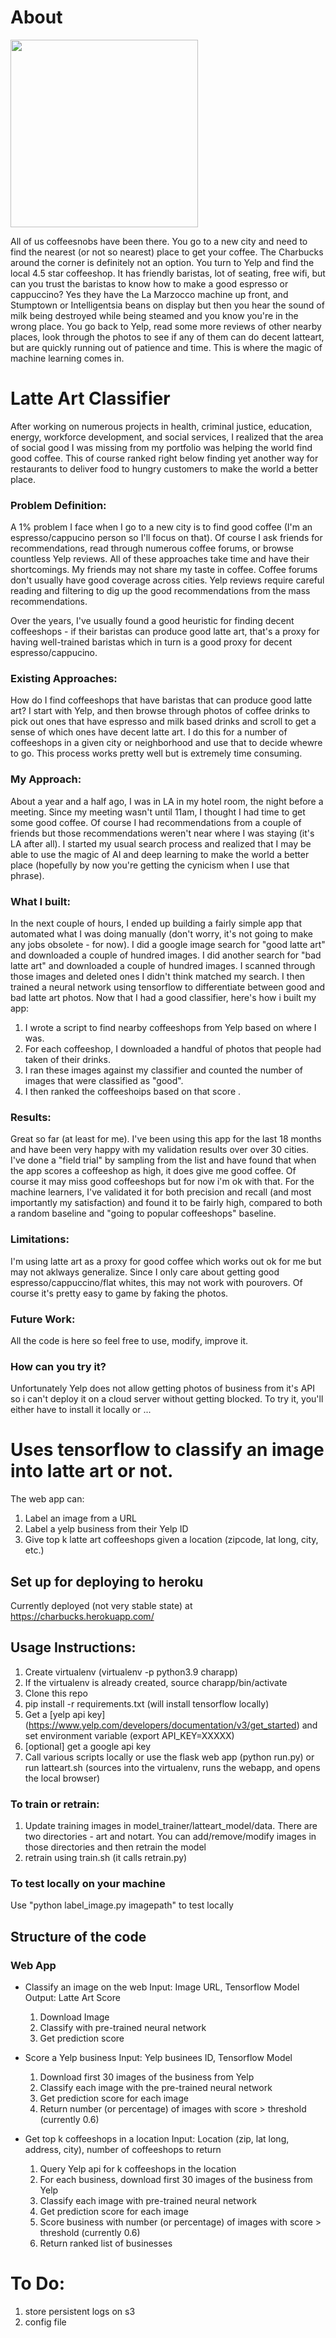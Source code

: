 # About

<img src='https://www.caffetormoka.com/blog/files/Tormoka_LatteArt_blog5.jpg' width=300>

All of us coffeesnobs have been there. You go to a new city and need to find the nearest (or not so nearest) place to get your coffee. The Charbucks around the corner is definitely not an option. You turn to Yelp and find the local 4.5 star coffeeshop. It has friendly baristas, lot of seating, free wifi, but can you trust the baristas to know how to make a good espresso or cappuccino? Yes they have the La Marzocco machine up front, and Stumptown or Intelligentsia beans on display but then you hear the sound of milk being destroyed while being steamed and you know you're in the wrong place. You go back to Yelp, read some more reviews of other nearby places, look through the photos to see if any of them can do decent latteart, but are quickly running out of patience and time.  This is where the magic of machine learning comes in.

# Latte Art Classifier

After working on numerous projects in health, criminal justice, education, energy, workforce development, and social services, I realized that the area of social good I was missing from my portfolio was helping the world find good coffee. This of course ranked right below finding yet another way for restaurants to deliver food to hungry customers to make the world a better place.

### Problem Definition:

A 1% problem I face when I go to a new city is to find good coffee (I'm an espresso/cappucino person so I'll focus on that). Of course I ask friends for recommendations, read through numerous coffee forums, or browse countless Yelp reviews. All of these approaches take time and have their shortcomings. My friends may not share my taste in coffee. Coffee forums don't usually have good coverage across cities. Yelp reviews require careful reading and filtering to dig up the good recommendations from the mass recommendations. 

Over the years, I've usually found a good heuristic for finding decent coffeeshops - if their baristas can produce good latte art, that's a proxy for having well-trained baristas which in turn is a good proxy for decent espresso/cappucino.

### Existing Approaches:

How do I find coffeeshops that have baristas that can produce good latte art? I start with Yelp, and then browse through photos of coffee drinks to pick out ones that have espresso and milk based drinks and scroll to get a sense of which ones have decent latte art. I do this for a number of coffeeshops in a given city or neighborhood and use that to decide whewre to go. This process works pretty well but is extremely time consuming. 

### My Approach:

About a year and a half ago, I was in LA in my hotel room, the night before a meeting. Since my meeting wasn't until 11am, I thought I had time to get some good coffee. Of course I had recommendations from a couple of friends but those recommendations weren't near where I was staying (it's LA after all). I started my usual search process and realized that I may be able to use the magic of AI and deep learning to make the world a better place (hopefully by now you're getting the cynicism when I use that phrase).

### What I built:

In the next couple of hours, I ended up building a fairly simple app that automated what I was doing manually (don't worry, it's not going to make any jobs obsolete - for now). I did a google image search for "good latte art" and downloaded a couple of hundred images. I did another search for "bad latte art" and downloaded a couple of hundred images. I scanned through those images and deleted ones I didn't think matched my search. I then trained a neural network using tensorflow to differentiate between good and bad latte art photos. Now that I had a good classifier, here's how i built my app:

1. I wrote a script to find nearby coffeeshops from Yelp based on where I was.
2. For each coffeeshop, I downloaded a handful of photos that people had taken of their drinks.
3. I ran these images against my classifier and counted the number of images that were classified as "good".
4. I then ranked the coffeeshoips based on that score .

### Results:

Great so far (at least for me). I've been using this app for the last 18 months and have been very happy with my validation results over over 30 cities. I've done a "field trial" by sampling from the list and have found that when the app scores a coffeeshop as high, it does give me good coffee. Of course it may miss good coffeeshops but for now i'm ok with that. For the machine learners, I've validated it for both precision and recall (and most importantly my satisfaction) and found it to be fairly high, compared to both a random baseline and "going to popular coffeeshops" baseline. 


### Limitations:
I'm using latte art as a proxy for good coffee which works 	out ok for me but may not aklways generalize. Since I only care about getting good espresso/cappuccino/flat whites, this may not work with pourovers. Of course it's pretty easy to game by faking the photos.

### Future Work:

All the code is here so feel free to use, modify, improve it.

### How can you try it?
Unfortunately Yelp does not allow getting photos of business from it's API so i can't deploy it on a cloud server without getting blocked. To try it, you'll either have to install it locally or ...


# Uses tensorflow to classify an image into latte art or not.

The web app can:
1. Label an image from a URL 
2. Label a yelp business from their Yelp ID
3. Give top k latte art coffeeshops given a location (zipcode, lat long, city, etc.)

## Set up for deploying to heroku

Currently deployed (not very stable state) at https://charbucks.herokuapp.com/ 

## Usage Instructions:

1. Create virtualenv (virtualenv -p python3.9 charapp)
2. If the virtualenv is already created, source charapp/bin/activate
3. Clone this repo
4. pip install -r requirements.txt (will install tensorflow locally)
5. Get a [yelp api key] (https://www.yelp.com/developers/documentation/v3/get_started) and set environment variable (export API_KEY=XXXXX)
6. [optional] get a google api key
7. Call various scripts locally or use the flask web app (python run.py) or run latteart.sh (sources into the virtualenv, runs the webapp, and opens the local browser)

### To train or retrain:

1. Update training images in model_trainer/latteart_model/data. There are two directories - art and notart. You can add/remove/modify images in those directories and then retrain the model
2. retrain using train.sh (it calls retrain.py)

### To test locally on your machine

Use "python label_image.py imagepath" to test locally

## Structure of the code

### Web App

* Classify an image on the web
Input: Image URL, Tensorflow Model
Output: Latte Art Score
	1. Download Image
	2. Classify with pre-trained neural network
	3. Get prediction score

* Score a Yelp business
Input: Yelp businees ID, Tensorflow Model
	1. Download first 30 images of the business from Yelp
	2. Classify each image with the pre-trained neural network
	3. Get prediction score for each image
	4. Return number (or percentage) of images with score > threshold (currently 0.6)

* Get top k coffeeshops in a location
Input: Location (zip, lat long, address, city), number of coffeeshops to return 
	1. Query Yelp api for k coffeeshops in the location
	2. For each business, download first 30 images of the business from Yelp
	3. Classify each image with pre-trained neural network
	4. Get prediction score for each image
	5. Score business with number (or percentage) of images with score > threshold (currently 0.6)
	6. Return ranked list of businesses


# To Do:
1. store persistent logs on s3
2. config file


